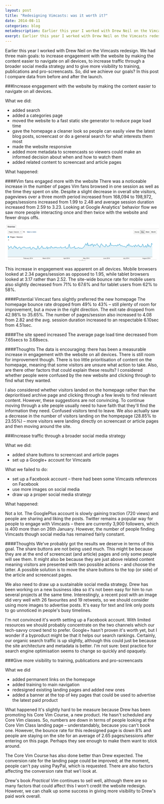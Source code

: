 ```yaml
---
layout: post
title: "Redesigning Vimcasts: was it worth it?"
date: 2014-08-11 
categories: blog
metadescription: Earlier this year I worked with Drew Neil on the Vimcasts redesign. We had three main goals to increase engagement with the website by making the content easier to navigate on all devices, to increase traffic through a broader social media strategy and to give more visibility to training, publications and pro-screencasts. So, did we achieve our goals?
exerpt: Earlier this year I worked with Drew Neil on the Vimcasts redesign. We had three main goals - to increase engagement with the website by making the content easier to navigate on all devices, to increase traffic through a broader social media strategy and to give more visibility to training, publications and pro-screencasts. So, did we achieve our goals?
---
```


Earlier this year I worked with Drew Neil on the Vimcasts redesign. We had three main goals: to increase engagement with the website by making the content easier to navigate on all devices, to increase traffic through a broader social media strategy and to give more visibility to training, publications and pro-screencasts. So, did we achieve our goals? In this post I compare data from before and after the launch. 

###Increase engagement with the website by making the content easier to navigate on all devices.

What we did:

* added search
* added a categories page
* moved the website to a fast static site generator to reduce page load time
* gave the homepage a cleaner look so people can easily view the latest blog posts, screencast or do a general search for what interests them most
* made the website responsive
* added more metadata to screencasts so viewers could make an informed decision about when and how to watch them
* added related content to screencast and article pages

What happened:

####Vim fans engaged more with the website
There was a noticeable increase in the number of pages Vim fans browsed in one session as well as the time they spent on site. Despite a slight decrease in overall site visitors, pageviews over a three month period increased from 168,094 to 198,972, pages/sessions increased from 1.99 to 2.48 and average session duration increased from 2.59 to 3.23. Looking at Google Analytics' behavior flow we saw more people interacting once and then twice with the website and fewer drops offs. 


<img class="Vimcasts_screenshot_pages_per_session" src="/images/Vimcasts_screenshot_pages_per_session.png" alt="a screenshot of pages per session showing increase after redesign launch">

This increase in engagement was apparent on all devices. Mobile browsers looked at 2.34 pages/session as opposed to 1.95, while tablet browsers looked at 3.17 rather than 2.52. The site-wide bounce rate for mobile users also slightly decreased from 71% to 67.6% and for tablet users from 62% to 58%. 

####Potential Vimcast fans slightly preferred the new homepage
The homepage bounce rate dropped from 49% to 43% – still plenty of room for improvement, but a move in the right direction. The exit rate dropped from 42.98% to 35.65%. The number of pages/session also increased to 4.08 from 2.82 and the avg. session duration increased to an respectable 6.10sec from 4.51sec. 

####The site speed increased
The average page load time decreased from 7.65secs to 3.68secs. 

####Thoughts
The data is encouraging: there has been a measurable increase in engagement with the website on all devices. There is still room for improvement though. There is too little prioritisation of content on the homepage, meaning that some visitors are unsure what action to take. Also, are there other factors that could explain these results? I considered whether people were confused by the new website and clicking through to find what they wanted. 

I also considered whether visitors landed on the homepage rather than the deprioritised archive page and clicking through a few levels to find relevant content. However, these suggestions are not convincing. To continue moving through a site people usually need to have faith that they'll find the information they need. Confused visitors tend to leave. We also actually saw a decrease in the number of visitors landing on the hompepage (28.85% to 23.55%) – more visitors were landing directly on screencast or article pages and then moving around the site.  

###Increase traffic through a broader social media strategy

What we did:

* added share buttons to screencast and article pages
* set up a Google+ account for Vimcasts

What we failed to do:

* set up a Facebook account – there had been some Vimcasts references on Facebook
* use more images on social media 
* draw up a proper social media strategy

What happened:

Not a lot. The GooglePlus account is slowly gaining traction (720 views) and people are sharing and liking the posts. Twitter remains a popular way for people to engage with Vimcasts – there are currently 3,900 followers, which is 400 more than on 26th January. However, the number  of people finding Vimcasts though social media has remained fairly constant.

####Thoughts
We've probably got the results we deserve in terms of this goal. The share buttons are not being used much. This might be because they are at the end of screencast (and article) pages and only some people will see them. It might also be because they are just above related content meaning visitors are presented with two possible actions - and choose the latter. A possible solution is to move the share buttons to the top (or side) of the article and screencast pages. 

We also need to draw up a sustainable social media strategy. Drew has been working on a new business idea so it's not been easy for him to run several projects at the same time. Interestingly, a recent post with an image did very well with 26 favourites and 19 retweets, so we should consider using more images to advertise posts. It's easy for text and link only posts to go unnoticed in people's busy timelines. 

I'm not convinced it's worth setting up a Facebook account. With limited resources we should probably concentrate on the two channels which our tech-savvy crowd tend to prefer. Google+ hasn't proven it's worth yet, but I wonder if a byproduct might be that it helps our search rankings. Certainly, our organic search traffic is up slightly, although this could just be because the site architecture and metadata is better. I'm not sure: best practice for search engine optimisation seems to change so quickly and opaquely. 

###Give more visibility to training, publications and pro-screencasts

What we did

* added permanent links on the homepage
* added training to main navigation
* redesigned existing landing pages and added new ones
* added a banner at the top of key pages that could be used to advertise the latest paid product

What happened
It's slightly hard to be measure because Drew has been promoting his Core Vim Course, a new product. He hasn't scheduled any Core Vim classes. So, numbers are down in terms of people looking at the Core Vim Class landing page – understandably, because you can't book one. However, the bounce rate for this redesigned page is down 8% and people are staying on the site for an average of 2.65 pages/sessions after entering on this page. Perhaps they see enough to make them want to stick around. 

The Core Vim Course has also done better than Drew expected. The conversion rate for the landing page could be improved; at the moment, people can't pay using PayPal, which is requested. There are also factors affecting the conversion rate that we'l look at. 

Drew's book _Practical Vim_ continues to sell well, although there are so many factors that could affect this I won't credit the website redesign. However, we can chalk up some success in giving more visibility to Drew's paid work overall. 






